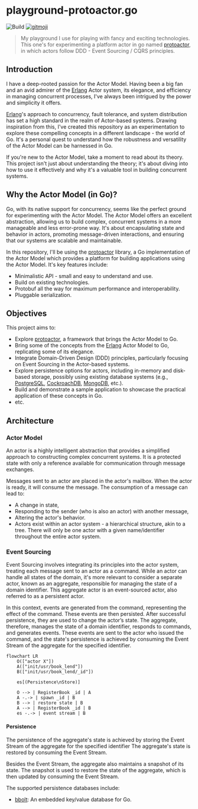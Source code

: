# playground-protoactor.go

![Build](https://github.com/ccamel/playground-protoactor.go/workflows/Build/badge.svg)
[![gitmoji](https://img.shields.io/badge/gitmoji-%20😜%20😍-FFDD67.svg?style=flat-square)](https://gitmoji.carloscuesta.me)

> My playground I use for playing with fancy and exciting technologies. This one's for experimenting a platform actor in
> go named [protoactor](https://github.com/AsynkronIT/protoactor-go), in which actors follow DDD - Event Sourcing / CQRS principles.

## Introduction

I have a deep-rooted passion for the Actor Model. Having been a big fan and an avid admirer of the [Erlang](https://www.erlang.org) Actor system, its elegance, and efficiency in managing concurrent processes, I've always been intrigued by the power and simplicity it offers.

[Erlang](https://www.erlang.org)'s approach to concurrency, fault tolerance, and system distribution has set a high standard in the realm of Actor-based systems. Drawing inspiration from this, I've created this repository as an experimentation to explore these compelling concepts in a different landscape - the world of Go. It's a personal quest to understand how the robustness and versatility of the Actor Model can be harnessed in Go.

If you're new to the Actor Model, take a moment to read about its theory. This project isn't just about understanding the theory; it's about diving into how to use it effectively and why it's a valuable tool in building concurrent systems.

## Why the Actor Model (in Go)?

Go, with its native support for concurrency, seems like the perfect ground for experimenting with the Actor Model. The Actor Model offers an excellent abstraction, allowing us to build complex, concurrent systems in a more manageable and less error-prone way. It's about encapsulating state and behavior in actors, promoting message-driven interactions, and ensuring that our systems are scalable and maintainable.

In this repository, I'll be using the [protoactor](https://proto.actor/) library, a Go implementation of the Actor Model which provides a platform for building applications using the Actor Model. It's key features include:

- Minimalistic API - small and easy to understand and use.
- Build on existing technologies.
- Protobuf all the way for maximum performance and interoperability.
- Pluggable serialization.

## Objectives

This project aims to:

- Explore [protoactor](https://github.com/AsynkronIT/protoactor-go), a framework that brings the Actor Model to Go.
- Bring some of the concepts from the [Erlang](https://www.erlang.org) Actor Model to Go, replicating some of its elegance.
- Integrate Domain-Driven Design (DDD) principles, particularly focusing on Event Sourcing in the Actor-based systems.
- Explore persistence options for actors, including in-memory and disk-based storage, possibly using existing database systems (e.g., [PostgreSQL](https://www.postgresql.org/), [CockroachDB](https://www.cockroachlabs.com/), [MongoDB](https://www.mongodb.com/), etc.).
- Build and demonstrate a sample application to showcase the practical application of these concepts in Go.
- etc.

## Architecture

### Actor Model

An actor is a highly intelligent abstraction that provides a simplified approach to constructing complex concurrent systems. It is a protected state with only a reference available for communication through message exchanges.

Messages sent to an actor are placed in the actor's mailbox. When the actor is ready, it will consume the message. The consumption of a message can lead to:

- A change in state,
- Responding to the sender (who is also an actor) with another message,
- Altering the actor's behavior.
- Actors exist within an actor system - a hierarchical structure, akin to a tree. There will only be one actor with a given name/identifier throughout the entire actor system.

### Event Sourcing

Event Sourcing involves integrating its principles into the actor system, treating each message sent to an actor as a command. While an actor can handle all states of the domain, it's more relevant to consider a separate actor, known as an aggregate, responsible for managing the state of a domain identifier. This aggregate actor is an event-sourced actor, also referred to as a persistent actor.

In this context, events are generated from the command, representing the effect of the command. These events are then persisted. After successful persistence, they are used to change the actor’s state. The aggregate, therefore, manages the state of a domain identifier, responds to commands, and generates events. These events are sent to the actor who issued the command, and the state's persistence is achieved by consuming the Event Stream of the aggregate for the specified identifier.

``` mermaid
flowchart LR
    O(["actor X"])
    A(["init/usr/book_lend"])
    B(["init/usr/book_lend/_id"])

    es[(Persistence\nStore)]

    O --> | RegisterBook _id | A
    A -.-> | spawn _id | B
    B --> | restore state | B
    A --> | RegisterBook _id | B
    es -.-> | event stream | B
```

#### Persistence

The persistence of the aggregate's state is achieved by storing the Event Stream of the aggregate for the specified identifier The aggregate's state is restored by consuming the Event Stream.

Besides the Event Stream, the aggregate also maintains a snapshot of its state. The snapshot is used to restore the state of the aggregate, which is then updated by consuming the Event Stream.

The supported persistence databases include:

- [bbolt](https://github.com/etcd-io/bbolt): An embedded key/value database for Go.
